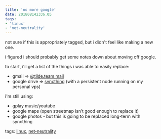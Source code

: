```yaml
---
title: 'no more google'
date: 201808142336.05
tags:
- 'linux'
- 'net-neutrality'
---
```


not sure if this is appropriately tagged, but i didn't feel like making
a new one.

i figured i should probably get some notes down about moving off google.

to start, i'll get a list of the things i was able to easily replace:

-   gmail =&gt; [@tilde.team mail](https://tilde.team/wiki/?page=email)
-   google drive =&gt; [syncthing](https://syncthing.net) (with a
    persistent node running on my personal vps)

i'm still using:

-   gplay music/youtube
-   google maps (open streetmap isn't good enough to replace it)
-   google photos - but this is going to be replaced long-term with
    syncthing

tags: [linux](tag_linux.html), [net-neutrality](tag_net-neutrality.html)
